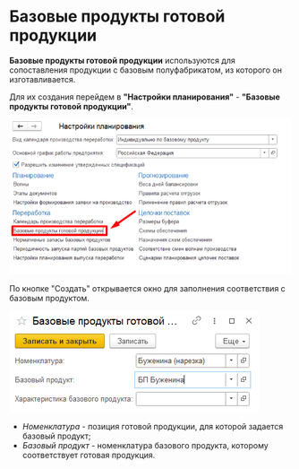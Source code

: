 # Базовые продукты готовой продукции

**Базовые продукты готовой продукции** используются для сопоставления продукции с базовым полуфабрикатом, из которого он изготавливается.

Для их создания перейдем в **"Настройки планирования"** - **"Базовые продукты готовой продукции"**.

[![1][1]][1]

По кнопке "Создать" открывается окно для заполнения соответствия с базовым продуктом.

[![2][2]][2]

- *Номенклатура* - позиция готовой продукции, для которой задается базовый продукт;
- *Базовый продукт* - номенклатура базового продукта, которому соответствует готовая продукция.

[1]: BasicProductsFinishedProducts.assets/1.png
[2]: BasicProductsFinishedProducts.assets/2.png
